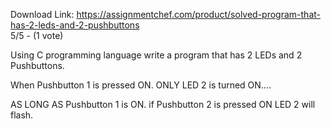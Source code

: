 Download Link: https://assignmentchef.com/product/solved-program-that-has-2-leds-and-2-pushbuttons
<br>
5/5 - (1 vote)

Using C programming language write a program that has 2 LEDs and 2 Pushbuttons.



When Pushbutton 1 is pressed ON. ONLY LED 2 is turned ON….

AS LONG AS Pushbutton 1 is ON. if Pushbutton 2 is pressed ON LED 2 will flash.